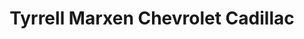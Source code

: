 ---
title: "Tyrrell Marxen Chevrolet Cadillac"
url: /flagstaff/tyrrell-marxen-chevrolet-cadillac/
shop: car
---